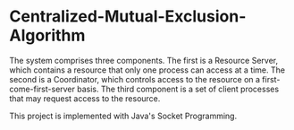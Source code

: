 # Centralized-Mutual-Exclusion-Algorithm
The system comprises three components. The first is a Resource Server, which contains a resource that only one process can access at a time. The second is a Coordinator, which controls access to the resource on a first-come-first-server basis. The third component is a set of client processes that may request access to the resource.

This project is implemented with Java's Socket Programming.
